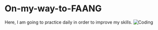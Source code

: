 # On-my-way-to-FAANG
Here, I am going to practice daily in order to improve my skills.
![Coding](https://i.pinimg.com/564x/d9/63/f4/d963f41305f7223a5c45ddd641fc0a63.jpg)
